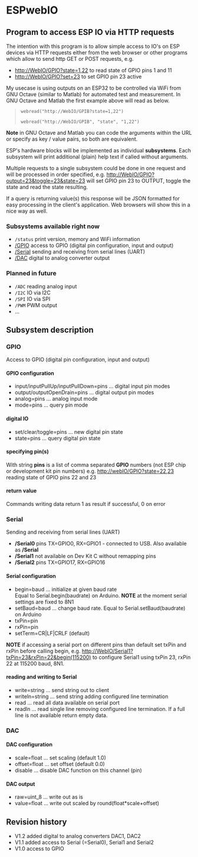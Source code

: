 # ESPwebIO

## Program to access ESP IO via HTTP requests

The intention with this program is to allow simple access to IO's on ESP devices via HTTP requests either from the web browser or other programs which allow to send http GET or POST requests, e.g.

- <http://WebIO/GPIO?state=1,22> to read state of GPIO pins 1 and 11
- <http://WebIO/GPIO?set=23> to set GPIO pin 23 active

My usecase is using outputs on an ESP32 to be controlled via WiFi from GNU Octave (similar to Matlab) for automated test and measurement. In GNU Octave and Matlab the first example above will read as below.

> `webread("http://WebIO/GPIB?state=1,22")`
>
> `webread("http://WebIO/GPIB", "state", "1,22")`

**Note** in GNU Octave and Matlab you can code the arguments within the URL or specify as key / value pairs, so both are equivalent.

ESP's hardware blocks will be implemented as individual **subsystems**. Each subsystem will print additional (plain) help text if called without arguments.

Multiple requests to a single subsystem could be done in one request and will be processed in order specified, e.g.
<http://WebIO/GPIO?output=23&toggle=23&state=23> will set GPIO pin 23 to OUTPUT, toggle the state and read the state resulting.

If a query is returning value(s) this response will be JSON formatted for easy processing in the client's application. Web browsers will show this in a nice way as well.

### Subsystems available right now

- `/status` print version, memory and WiFi information
- [/GPIO](#gpio) access to GPIO (digital pin configuration, input and output)
- [/Serial](#serial) sending and receiving from serial lines (UART)
- [/DAC](#dac) digital to analog converter output

### Planned in future

- `/ADC` reading analog input
- `/I2C` IO via I2C
- `/SPI` IO via SPI
- `/PWM` PWM output
- ...

## Subsystem description

### GPIO

Access to GPIO (digital pin configuration, input and output)

#### GPIO configuration

- input/inputPullUp/inputPullDown=pins ... digital input pin modes
- output/outputOpenDrain=pins ... digital output pin modes
- analog=pins ... analog input mode
- mode=pins ... query pin mode

#### digital IO

- set/clear/toggle=pins ... new digital pin state
- state=pins ... query digital pin state

#### specifying pin(s)

With string **pins** is a list of comma separated **GPIO** numbers (not ESP chip or development kit pin numbers) e.g. <http://webIO/GPIO?state=22,23> reading state of GPIO pins 22 and 23

#### return value

Commands writing data return 1 as result if successful, 0 on error

### Serial

Sending and receiving from serial lines (UART)

- **/Serial0** pins TX=GPIO0, RX=GPIO1 - connected to USB. Also available as **/Serial**
- **/Serial1** not available on Dev Kit C without remapping pins
- **/Serial2** pins TX=GPIO17, RX=GPIO16

#### Serial configuration

- begin=baud   ... initialize at given baud rate  
Equal to Serial.begin(baudrate) on Arduino.
**NOTE** at the moment serial settings are fixed to 8N1
- setBaud=baud ... change baud rate. Equal to Serial.setBaud(baudrate) on Arduino
- txPin=pin
- rxPin=pin
- setTerm=CR|LF|CRLF (default)

**NOTE** if accessing a serial port on different pins than default set txPin and rxPin before calling begin, e.g. <http://WebIO/Serial1?txPin=23&rxPin=22&begin(115200)> to configure Serial1 using txPin 23, rxPin 22 at 115200 baud, 8N1.

#### reading and writing to Serial

- write=string ... send string out to client
- writeln=string ... send string adding configured line termination
- read ... read all data available on serial port
- readln ... read single line removing configured line termination. If a full line is not available return empty data.

### DAC

#### DAC configuration

- scale=float ... set scaling (default 1.0)
- offset=float ... set offset (default 0.0)
- disable ... disable DAC function on this channel (pin)

#### DAC output

- raw=uint_8 ... write out as is
- value=float ... write out scaled by round(float*scale+offset)

## Revision history

- V1.2 added digital to analog converters DAC1, DAC2
- V1.1 added access to Serial (=Serial0), Serial1 and Serial2
- V1.0 access to GPIO
